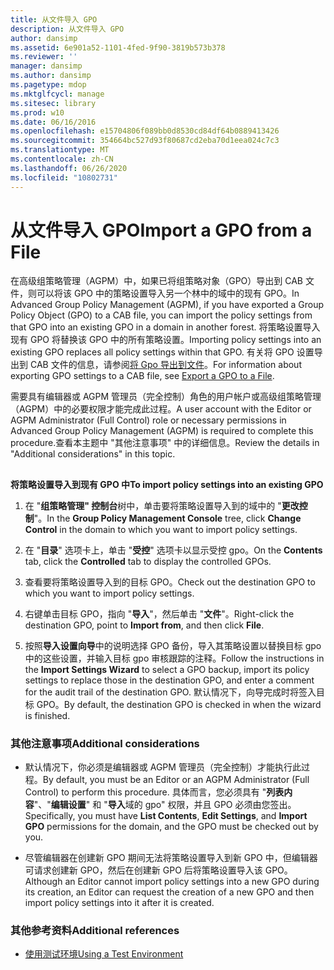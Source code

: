 ```yaml
---
title: 从文件导入 GPO
description: 从文件导入 GPO
author: dansimp
ms.assetid: 6e901a52-1101-4fed-9f90-3819b573b378
ms.reviewer: ''
manager: dansimp
ms.author: dansimp
ms.pagetype: mdop
ms.mktglfcycl: manage
ms.sitesec: library
ms.prod: w10
ms.date: 06/16/2016
ms.openlocfilehash: e15704806f089bb0d8530cd84df64b0889413426
ms.sourcegitcommit: 354664bc527d93f80687cd2eba70d1eea024c7c3
ms.translationtype: MT
ms.contentlocale: zh-CN
ms.lasthandoff: 06/26/2020
ms.locfileid: "10802731"
---
```

# <span data-ttu-id="83516-103">从文件导入 GPO</span><span class="sxs-lookup"><span data-stu-id="83516-103">Import a GPO from a File</span></span>


<span data-ttu-id="83516-104">在高级组策略管理（AGPM）中，如果已将组策略对象（GPO）导出到 CAB 文件，则可以将该 GPO 中的策略设置导入另一个林中的域中的现有 GPO。</span><span class="sxs-lookup"><span data-stu-id="83516-104">In Advanced Group Policy Management (AGPM), if you have exported a Group Policy Object (GPO) to a CAB file, you can import the policy settings from that GPO into an existing GPO in a domain in another forest.</span></span> <span data-ttu-id="83516-105">将策略设置导入现有 GPO 将替换该 GPO 中的所有策略设置。</span><span class="sxs-lookup"><span data-stu-id="83516-105">Importing policy settings into an existing GPO replaces all policy settings within that GPO.</span></span> <span data-ttu-id="83516-106">有关将 GPO 设置导出到 CAB 文件的信息，请参阅[将 Gpo 导出到文件](export-a-gpo-to-a-file.md)。</span><span class="sxs-lookup"><span data-stu-id="83516-106">For information about exporting GPO settings to a CAB file, see [Export a GPO to a File](export-a-gpo-to-a-file.md).</span></span>

<span data-ttu-id="83516-107">需要具有编辑器或 AGPM 管理员（完全控制）角色的用户帐户或高级组策略管理（AGPM）中的必要权限才能完成此过程。</span><span class="sxs-lookup"><span data-stu-id="83516-107">A user account with the Editor or AGPM Administrator (Full Control) role or necessary permissions in Advanced Group Policy Management (AGPM) is required to complete this procedure.</span></span><span data-ttu-id="83516-108">查看本主题中 "其他注意事项" 中的详细信息。</span><span class="sxs-lookup"><span data-stu-id="83516-108">Review the details in "Additional considerations" in this topic.</span></span>

## <a href="" id="bkmk-existing"></a>


**<span data-ttu-id="83516-109">将策略设置导入到现有 GPO 中</span><span class="sxs-lookup"><span data-stu-id="83516-109">To import policy settings into an existing GPO</span></span>**

1.  <span data-ttu-id="83516-110">在 "**组策略管理" 控制台**树中，单击要将策略设置导入到的域中的 "**更改控制**"。</span><span class="sxs-lookup"><span data-stu-id="83516-110">In the **Group Policy Management Console** tree, click **Change Control** in the domain to which you want to import policy settings.</span></span>

2.  <span data-ttu-id="83516-111">在 "**目录**" 选项卡上，单击 "**受控**" 选项卡以显示受控 gpo。</span><span class="sxs-lookup"><span data-stu-id="83516-111">On the **Contents** tab, click the **Controlled** tab to display the controlled GPOs.</span></span>

3.  <span data-ttu-id="83516-112">查看要将策略设置导入到的目标 GPO。</span><span class="sxs-lookup"><span data-stu-id="83516-112">Check out the destination GPO to which you want to import policy settings.</span></span>

4.  <span data-ttu-id="83516-113">右键单击目标 GPO，指向 "**导入**"，然后单击 "**文件**"。</span><span class="sxs-lookup"><span data-stu-id="83516-113">Right-click the destination GPO, point to **Import from**, and then click **File**.</span></span>

5.  <span data-ttu-id="83516-114">按照**导入设置向导**中的说明选择 GPO 备份，导入其策略设置以替换目标 gpo 中的这些设置，并输入目标 gpo 审核跟踪的注释。</span><span class="sxs-lookup"><span data-stu-id="83516-114">Follow the instructions in the **Import Settings Wizard** to select a GPO backup, import its policy settings to replace those in the destination GPO, and enter a comment for the audit trail of the destination GPO.</span></span> <span data-ttu-id="83516-115">默认情况下，向导完成时将签入目标 GPO。</span><span class="sxs-lookup"><span data-stu-id="83516-115">By default, the destination GPO is checked in when the wizard is finished.</span></span>

### <span data-ttu-id="83516-116">其他注意事项</span><span class="sxs-lookup"><span data-stu-id="83516-116">Additional considerations</span></span>

-   <span data-ttu-id="83516-117">默认情况下，你必须是编辑器或 AGPM 管理员（完全控制）才能执行此过程。</span><span class="sxs-lookup"><span data-stu-id="83516-117">By default, you must be an Editor or an AGPM Administrator (Full Control) to perform this procedure.</span></span> <span data-ttu-id="83516-118">具体而言，您必须具有 "**列表内容**"、"**编辑设置**" 和 "**导入**域的 gpo" 权限，并且 GPO 必须由您签出。</span><span class="sxs-lookup"><span data-stu-id="83516-118">Specifically, you must have **List Contents**, **Edit Settings**, and **Import GPO** permissions for the domain, and the GPO must be checked out by you.</span></span>

-   <span data-ttu-id="83516-119">尽管编辑器在创建新 GPO 期间无法将策略设置导入到新 GPO 中，但编辑器可请求创建新 GPO，然后在创建新 GPO 后将策略设置导入该 GPO。</span><span class="sxs-lookup"><span data-stu-id="83516-119">Although an Editor cannot import policy settings into a new GPO during its creation, an Editor can request the creation of a new GPO and then import policy settings into it after it is created.</span></span>

### <span data-ttu-id="83516-120">其他参考资料</span><span class="sxs-lookup"><span data-stu-id="83516-120">Additional references</span></span>

-   [<span data-ttu-id="83516-121">使用测试环境</span><span class="sxs-lookup"><span data-stu-id="83516-121">Using a Test Environment</span></span>](using-a-test-environment.md)

 

 





